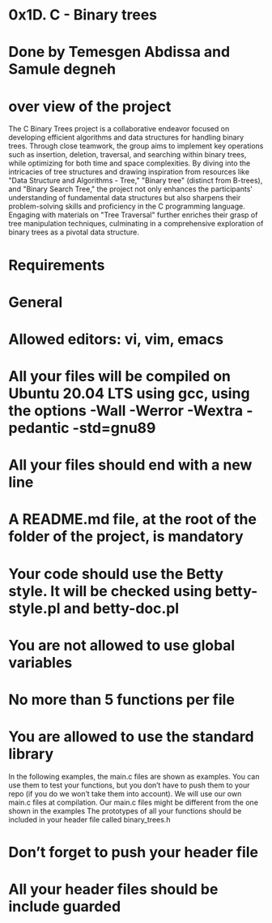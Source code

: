 #  0x1D. C - Binary trees
#  Done by Temesgen Abdissa and Samule degneh
#  over view of the project
  The C Binary Trees project is a collaborative endeavor focused on developing efficient algorithms and data structures for handling binary trees. Through close teamwork, the group aims to implement key operations such as insertion, deletion, traversal, and searching within binary trees, while optimizing for both time and space complexities. By diving into the intricacies of tree structures and drawing inspiration from resources like "Data Structure and Algorithms - Tree," "Binary tree" (distinct from B-trees), and "Binary Search Tree," the project not only enhances the participants' understanding of fundamental data structures but also sharpens their problem-solving skills and proficiency in the C programming language. Engaging with materials on "Tree Traversal" further enriches their grasp of tree manipulation techniques, culminating in a comprehensive exploration of binary trees as a pivotal data structure.

# Requirements
# General
# Allowed editors: vi, vim, emacs
 # All your files will be compiled on Ubuntu 20.04 LTS using gcc, using the options -Wall -Werror -Wextra -pedantic -std=gnu89
# All your files should end with a new line
# A README.md file, at the root of the folder of the project, is mandatory
# Your code should use the Betty style. It will be checked using betty-style.pl and betty-doc.pl
# You are not allowed to use global variables
# No more than 5 functions per file
# You are allowed to use the standard library
In the following examples, the main.c files are shown as examples. You can use them to test your functions, but you don’t have to push them to your repo (if you do we won’t take them into account). We will use our own main.c files at compilation. Our main.c files might be different from the one shown in the examples
The prototypes of all your functions should be included in your header file called binary_trees.h
# Don’t forget to push your header file
# All your header files should be include guarded
